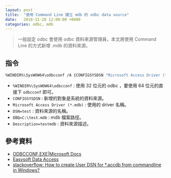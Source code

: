 ```yaml
---
layout: post
title:  "使用 Command Line 建立 mdb 的 odbc data source"
date:   2018-11-28 12:00:00 +0800
categories: odbc, mdb
---
```


> 一般設定 odbc 會使用 odbc 資料來源管理員，本文將使用 Command Line 的方式新增 .mdb 的資料來源。

## 指令

```bash
%WINDIR%\SysWOW64\odbcconf /A {CONFIGSYSDSN "Microsoft Access Driver (*.mdb)" "DSN=test|DBQ=C:\test.mdb|Description=testmdb"}
```

* `%WINDIR%\SysWOW64\odbcconf` : 使用 32 位元的 odbc ，要使用 64 位元的直接下 `odbcconf` 即可。
* `CONFIGSYSDSN` : 新增的對象是系統的資料來源。
* `Microsoft Access Driver (*.mdb)` : 使用的 driver 名稱。
* `DSN=test` : 資料來源的名稱。
* `DBQ=C:\test.mdb` : mdb 檔案路徑。
* `Description=testmdb` : 資料來源描述。

## 參考資料

* [ODBCCONF.EXE|Microsoft Docs](https://docs.microsoft.com/en-us/sql/odbc/odbcconf-exe)
* [Easysoft Data Access](https://www.easysoft.com/support/kb/kb01084.html)
* [stackoverflow: How to create User DSN for *.accdb from commandline in Windows?](https://stackoverflow.com/questions/12744071/how-to-create-user-dsn-for-accdb-from-commandline-in-windows)